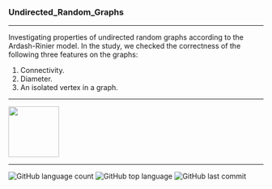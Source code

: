 ### Undirected_Random_Graphs
------------------

Investigating properties of undirected random graphs according to the Ardash-Rinier model.
In the study, we checked the correctness of the following three features on the graphs:
1. Connectivity.
2. Diameter.
3. An isolated vertex in a graph.

------------------

<img src = "https://www.clipartmax.com/png/middle/351-3515666_c-language-global-or-external-variables-with-examples-c-programming-logo.png" width="100" height="100">

------------------

![GitHub language count](https://img.shields.io/github/languages/count/Llevi94/Undirected_Random_Graphs)
![GitHub top language](https://img.shields.io/github/languages/top/Llevi94/Undirected_Random_Graphs?color=yellow)
![GitHub last commit](https://img.shields.io/github/last-commit/Llevi94/Undirected_Random_Graphs?color=red&style=plastic)




